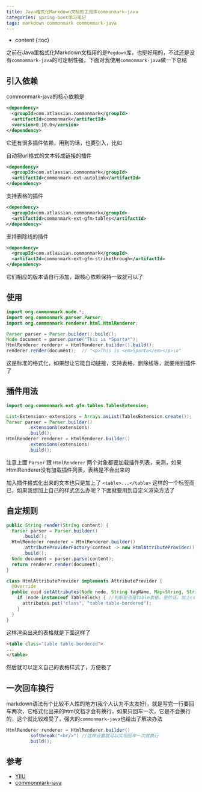 ```yaml
---
title: Java格式化Markdown文档的工具库commonmark-java
categories: spring-boot学习笔记
tags: markdown commonmark commonmark-java
---
```


* content
{:toc}

之前在Java里格式化Markdown文档用的是`Pegdown`库，也挺好用的，不过还是没有`commommark-java`的可定制性强，下面对我使用`commonmark-java`做一下总结





## 引入依赖

commonmark-java的核心依赖是

```xml
<dependency>
  <groupId>com.atlassian.commonmark</groupId>
  <artifactId>commonmark</artifactId>
  <version>0.10.0</version>
</dependency>
```

它还有很多插件依赖，用到的话，也要引入，比如

自动将url格式的文本转成链接的插件

```xml
<dependency>
  <groupId>com.atlassian.commonmark</groupId>
  <artifactId>commonmark-ext-autolink</artifactId>
</dependency>
```

支持表格的插件

```xml
<dependency>
  <groupId>com.atlassian.commonmark</groupId>
  <artifactId>commonmark-ext-gfm-tables</artifactId>
</dependency>
```

支持删除线的插件

```xml
<dependency>
  <groupId>com.atlassian.commonmark</groupId>
  <artifactId>commonmark-ext-gfm-strikethrough</artifactId>
</dependency>
```

它们相应的版本请自行添加，跟核心依赖保持一致就可以了

## 使用

```java
import org.commonmark.node.*;
import org.commonmark.parser.Parser;
import org.commonmark.renderer.html.HtmlRenderer;

Parser parser = Parser.builder().build();
Node document = parser.parse("This is *Sparta*");
HtmlRenderer renderer = HtmlRenderer.builder().build();
renderer.render(document);  // "<p>This is <em>Sparta</em></p>\n"
```

这是标准的格式化，如果想让它能自动链接，支持表格，删除线等，就要用到插件了

## 插件用法

```java
import org.commonmark.ext.gfm.tables.TablesExtension;

List<Extension> extensions = Arrays.asList(TablesExtension.create());
Parser parser = Parser.builder()
        .extensions(extensions)
        .build();
HtmlRenderer renderer = HtmlRenderer.builder()
        .extensions(extensions)
        .build();
```

注意上面 `Parser` 跟 `HtmlRenderer` 两个对象都要加载插件列表，亲测，如果HtmlRenderer没有加载插件列表，表格是不会出来的

加入插件格式化出来的文本也只是加上了 `<table>...</table>` 这样的一个标签而已，如果我想加上自己的样式怎么办呢？下面就要用到自定义渲染方法了

## 自定规则

```java
public String render(String content) {
  Parser parser = Parser.builder()
      .build();
  HtmlRenderer renderer = HtmlRenderer.builder()
      .attributeProviderFactory(context -> new HtmlAttributeProvider())
      .build();
  Node document = parser.parse(content);
  return renderer.render(document);
}

class HtmlAttributeProvider implements AttributeProvider {
  @Override
  public void setAttributes(Node node, String tagName, Map<String, String> attributes) {
    if (node instanceof TableBlock) { //判断是否是Table表格，是的话，加上css类样式 table table-bordered
      attributes.put("class", "table table-bordered");
    }
  }
}
```

这样渲染出来的表格就是下面这样了

```html
<table class="table table-bordered">
...
</table>
```

然后就可以定义自己的表格样式了，方便极了

## 一次回车换行

markdown语法有个比较不人性的地方(我个人认为不太友好)，就是写完一行要回车两次，它格式化出来的html文档才会有换行，如果只回车一次，它是不会换行的，这个就比较难受了，强大的`commonmark-java`也给出了解决办法

```java
HtmlRenderer renderer = HtmlRenderer.builder()
        .softbreak("<br/>") //这样设置就可以实现回车一次就换行
        .build();
```

## 参考

- [YIIU](https://github.com/yiiu-co/yiiu)
- [commonmark-java](https://github.com/atlassian/commonmark-java)
